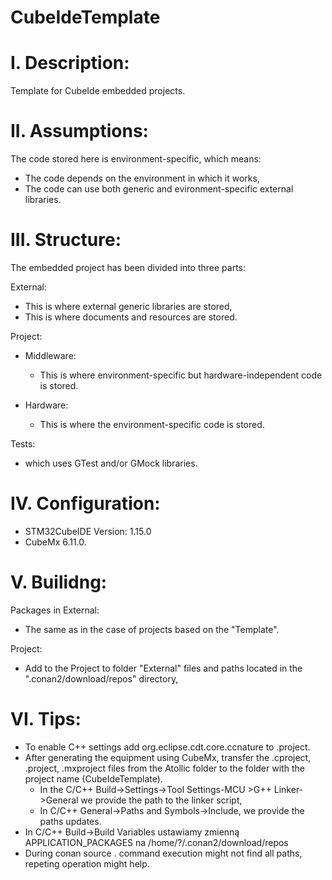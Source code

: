 # CubeIdeTemplate

# I. Description:
Template for CubeIde embedded projects.

# II. Assumptions:
The code stored here is environment-specific, which means:
- The code depends on the environment in which it works,
- The code can use both generic and evironment-specific external libraries.

# III. Structure:
The embedded project has been divided into three parts:

External:
- This is where external generic libraries are stored,
- This is where documents and resources are stored.

Project:
- Middleware:
  - This is where environment-specific but hardware-independent code is stored.

- Hardware:
  - This is where the environment-specific code is stored.

Tests:
- which uses GTest and/or GMock libraries.

# IV. Configuration:

- STM32CubeIDE Version: 1.15.0
- CubeMx 6.11.0.

# V. Builidng:
Packages in External:
- The same as in the case of projects based on the "Template".

Project:
- Add to the Project to folder "External" files and paths located in the ".conan2/download/repos" directory,

# VI. Tips:
- To enable C++ settings add org.eclipse.cdt.core.ccnature to .project.
- After generating the equipment using CubeMx, transfer the .cproject, .project, .mxproject files from the Atollic folder to the folder with the project
  name (CubeIdeTemplate).
  - In the C/C++ Build->Settings->Tool Settings-MCU >G++ Linker->General we provide the path to the linker script,
  - In C/C++ General->Paths and Symbols->Include, we provide the paths updates.
- In C/C++ Build->Build Variables ustawiamy zmienną APPLICATION_PACKAGES na /home/?/.conan2/download/repos
- During conan source . command execution might not find all paths, repeting operation might help.
